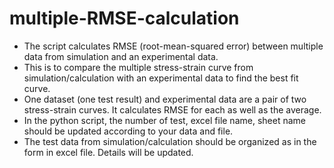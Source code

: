 # multiple-RMSE-calculation
* The script calculates RMSE (root-mean-squared error) between multiple data from simulation and an experimental data.
* This is to compare the multiple stress-strain curve from simulation/calculation with an experimental data to find the best fit curve.
* One dataset (one test result) and experimental data are a pair of two stress-strain curves. It calculates RMSE for each as well as the average.
* In the python script, the number of test, excel file name, sheet name should be updated according to your data and file. 
* The test data from simulation/calculation should be organized as in the form in excel file. Details will be updated.
